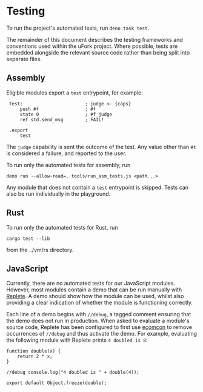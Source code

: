 # Testing

To run the project's automated tests, run `deno task test`.

The remainder of this document describes the testing frameworks and conventions
used within the uFork project. Where possible, tests are embedded alongside the
relevant source code rather than being split into separate files.

## Assembly

Eligible modules export a `test` entrypoint, for example:

     test:                       ; judge <- {caps}
         push #f                 ; #f
         state 0                 ; #f judge
         ref std.send_msg        ; FAIL!

     .export
         test

The `judge` capability is sent the outcome of the test. Any value other than
`#t` is considered a failure, and reported to the user.

To run only the automated tests for assembly, run

    deno run --allow-read=. tools/run_asm_tests.js <path...>

Any module that does not contain a `test` entrypoint is skipped. Tests can also
be run individually in the playground.

## Rust

To run only the automated tests for Rust, run

    cargo test --lib

from the ../vm/rs directory.

## JavaScript

Currently, there are no automated tests for our JavaScript modules. However,
most modules contain a demo that can be run manually with
[Replete](https://github.com/jamesdiacono/Replete). A demo should show how the module can be used, whilst also providing a clear indication of whether the
module is functioning correctly.

Each line of a demo begins with `//debug`, a tagged comment ensuring that
the demo does not run in production. When asked to evaluate a module's source
code, Replete has been configured to first use
[ecomcon](https://github.com/douglascrockford/ecomcon/) to remove occurrences
of `//debug` and thus activate the demo. For example, evaluating the following
module with Replete prints `4 doubled is 8`:

    function double(x) {
        return 2 * x;
    }

    //debug console.log("4 doubled is " + double(4));

    export default Object.freeze(double);
